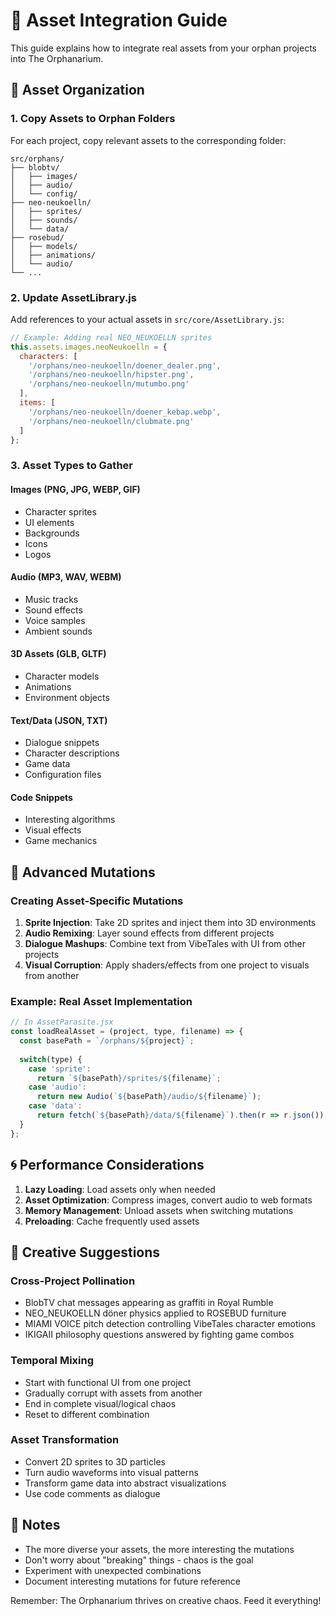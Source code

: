 # 🎨 Asset Integration Guide

This guide explains how to integrate real assets from your orphan projects into The Orphanarium.

## 📁 Asset Organization

### 1. Copy Assets to Orphan Folders

For each project, copy relevant assets to the corresponding folder:

```
src/orphans/
├── blobtv/
│   ├── images/
│   ├── audio/
│   └── config/
├── neo-neukoelln/
│   ├── sprites/
│   ├── sounds/
│   └── data/
├── rosebud/
│   ├── models/
│   ├── animations/
│   └── audio/
└── ...
```

### 2. Update AssetLibrary.js

Add references to your actual assets in `src/core/AssetLibrary.js`:

```javascript
// Example: Adding real NEO_NEUKOELLN sprites
this.assets.images.neoNeukoelln = {
  characters: [
    '/orphans/neo-neukoelln/doener_dealer.png',
    '/orphans/neo-neukoelln/hipster.png',
    '/orphans/neo-neukoelln/mutumbo.png'
  ],
  items: [
    '/orphans/neo-neukoelln/doener_kebap.webp',
    '/orphans/neo-neukoelln/clubmate.png'
  ]
};
```

### 3. Asset Types to Gather

#### Images (PNG, JPG, WEBP, GIF)
- Character sprites
- UI elements  
- Backgrounds
- Icons
- Logos

#### Audio (MP3, WAV, WEBM)
- Music tracks
- Sound effects
- Voice samples
- Ambient sounds

#### 3D Assets (GLB, GLTF)
- Character models
- Animations
- Environment objects

#### Text/Data (JSON, TXT)
- Dialogue snippets
- Character descriptions
- Game data
- Configuration files

#### Code Snippets
- Interesting algorithms
- Visual effects
- Game mechanics

## 🔧 Advanced Mutations

### Creating Asset-Specific Mutations

1. **Sprite Injection**: Take 2D sprites and inject them into 3D environments
2. **Audio Remixing**: Layer sound effects from different projects
3. **Dialogue Mashups**: Combine text from VibeTales with UI from other projects
4. **Visual Corruption**: Apply shaders/effects from one project to visuals from another

### Example: Real Asset Implementation

```javascript
// In AssetParasite.jsx
const loadRealAsset = (project, type, filename) => {
  const basePath = `/orphans/${project}`;
  
  switch(type) {
    case 'sprite':
      return `${basePath}/sprites/${filename}`;
    case 'audio':
      return new Audio(`${basePath}/audio/${filename}`);
    case 'data':
      return fetch(`${basePath}/data/${filename}`).then(r => r.json());
  }
};
```

## 🌀 Performance Considerations

1. **Lazy Loading**: Load assets only when needed
2. **Asset Optimization**: Compress images, convert audio to web formats
3. **Memory Management**: Unload assets when switching mutations
4. **Preloading**: Cache frequently used assets

## 🎯 Creative Suggestions

### Cross-Project Pollination
- BlobTV chat messages appearing as graffiti in Royal Rumble
- NEO_NEUKOELLN döner physics applied to ROSEBUD furniture
- MIAMI VOICE pitch detection controlling VibeTales character emotions
- IKIGAII philosophy questions answered by fighting game combos

### Temporal Mixing
- Start with functional UI from one project
- Gradually corrupt with assets from another
- End in complete visual/logical chaos
- Reset to different combination

### Asset Transformation
- Convert 2D sprites to 3D particles
- Turn audio waveforms into visual patterns
- Transform game data into abstract visualizations
- Use code comments as dialogue

## 📝 Notes

- The more diverse your assets, the more interesting the mutations
- Don't worry about "breaking" things - chaos is the goal
- Experiment with unexpected combinations
- Document interesting mutations for future reference

Remember: The Orphanarium thrives on creative chaos. Feed it everything!